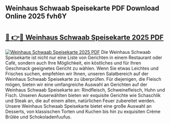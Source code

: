 ## Weinhaus Schwaab Speisekarte PDF Download Online 2025 fvh6Y

# <h2><a href="http://gcbo6ul.nevu.top/?p=Weinhaus+Schwaab+Speisekarte">🔗 👉🔴 Weinhaus Schwaab Speisekarte 2025 PDF</a></h2>

[![Weinhaus Schwaab Speisekarte 2025 PDF](https://i.imgur.com/dBaPXMq.png)](http://gcbo6ul.nevu.top/?p=Weinhaus+Schwaab+Speisekarte)
Die Weinhaus Schwaab Speisekarte ist nicht nur eine Liste von Gerichten in einem Restaurant oder Café, sondern auch Ihre Möglichkeit, ein köstliches und für Ihren Geschmack geeignetes Gericht zu wählen. Wenn Sie etwas Leichtes und Frisches suchen, empfehlen wir Ihnen, unseren Salatbereich auf der Weinhaus Schwaab Speisekarte zu überprüfen. Für diejenigen, die Fleisch mögen, bieten wir eine umfangreiche Auswahl an Gerichten auf der Weinhaus Schwaab Speisekarte an: Rindfleisch, Schweinefleisch, Huhn und Fisch. Unseren Auserwählten bieten wir exquisite Gerichte wie Schaschlik und Steak an, die auf einem alten, natürlichen Feuer zubereitet werden. Unsere Weinhaus Schwaab Speisekarte bietet eine große Auswahl an Desserts, von klassischen Torten und Kuchen bis hin zu exquisiten Crème Brûlée und Schokoladenfuufus.
